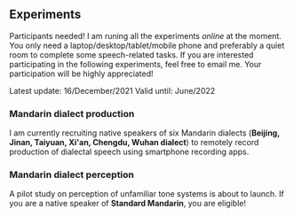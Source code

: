 ## Experiments

Participants needed! I am runing all the experiments *online* at the moment. You only need a laptop/desktop/tablet/mobile phone and preferably a quiet room to complete some speech-related tasks. If you are interested participating in the following experiments, feel free to email me. Your participation will be highly appreciated!

Latest update: 16/December/2021
Valid until: June/2022

### Mandarin dialect production

I am currently recruiting native speakers of six Mandarin dialects (**Beijing, Jinan, Taiyuan, Xi'an, Chengdu, Wuhan dialect**) to remotely record production of dialectal speech using smartphone recording apps. 


### Mandarin dialect perception

A pilot study on perception of unfamiliar tone systems is about to launch. If you are a native speaker of **Standard Mandarin**, you are eligible!

